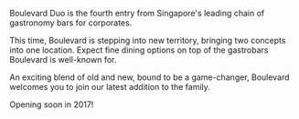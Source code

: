 Boulevard Duo is the fourth entry from Singapore's leading chain of gastronomy bars for corporates.

This time, Boulevard is stepping into new territory, bringing two concepts into one location. Expect fine dining options on top of the gastrobars Boulevard is well-known for.

An exciting blend of old and new, bound to be a game-changer, Boulevard welcomes you to join our latest addition to the family.

Opening soon in 2017!
